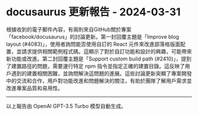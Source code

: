 # docusaurus 更新報告 - 2024-03-31

根據收到的電子郵件內容，有兩則來自GitHub關於專案「facebook/docusaurus」的討論更新。第一封回覆主題是「Improve blog layout (#4083)」，使用者詢問能否使用自訂的 React 元件來改進部落格版面配置，並請求提供相關範例程式碼。這顯示了對於自訂功能和設計的興趣，可能帶來新功能或改進。第二封回覆主題是「Support custom build path (#2410)」，提到了建置路徑的問題，需要運行特定 npm 指令並指定正確的建置目錄。這反映了用戶遇到的建置相關困難，並詢問解決這問題的進展。這些討論更新突顯了專案開發中的交流和合作，用戶對功能改進和問題解決的關注，有助於團隊了解用戶需求並改進專案品質和易用性。



---



以上報告由 OpenAI GPT-3.5 Turbo 模型自動生成。